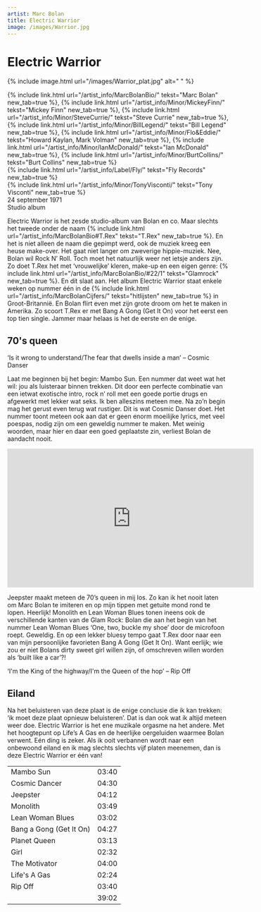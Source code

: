 ```yaml
---
artist: Marc Bolan
title: Electric Warrior
image: /images/Warrior.jpg
---
```


# Electric Warrior

{% include image.html url="/images/Warrior_plat.jpg" alt=" " %}

<span class="bio-cd">
{% include link.html url="/artist_info/MarcBolanBio/" tekst="Marc Bolan" new_tab=true %}, {% include link.html url="/artist_info/Minor/MickeyFinn/" tekst="Mickey Finn" new_tab=true %}, {% include link.html url="/artist_info/Minor/SteveCurrie/" tekst="Steve Currie" new_tab=true %}, {% include link.html url="/artist_info/Minor/BillLegend/" tekst="Bill Legend" new_tab=true %}, {% include link.html url="/artist_info/Minor/Flo&Eddie/" tekst="Howard Kaylan, Mark Volman" new_tab=true %}, {% include link.html url="/artist_info/Minor/IanMcDonald/" tekst="Ian McDonald" new_tab=true %}, {% include link.html url="/artist_info/Minor/BurtCollins/" tekst="Burt Collins" new_tab=true %}
<br>
{% include link.html url="/artist_info/Label/Fly/" tekst="Fly Records" new_tab=true %}
<br>
{% include link.html url="/artist_info/Minor/TonyVisconti/" tekst="Tony Visconti" new_tab=true %}<br>
</span>
24 september 1971<br>Studio album

<span class="engels">Electric Warrior</span> is het zesde studio-album van Bolan en co. Maar slechts het tweede onder de naam {% include link.html url="/artist_info/MarcBolanBio#T.Rex" tekst="T.Rex" new_tab=true %}. En het is niet alleen de naam die gepimpt werd, ook de muziek kreeg een heuse make-over. Het gaat niet langer om zweverige hippie-muziek. Nee, Bolan wil Rock N’ Roll. Toch moet het natuurlijk weer net ietsje anders zijn. Zo doet <span class="engels">T.Rex</span> het met ‘vrouwelijke’ kleren, make-up en een eigen genre: {% include link.html url="/artist_info/MarcBolanBio/#22/1" tekst="Glamrock" new_tab=true %}. En dit slaat aan. Het album <span class="engels">Electric Warrior</span> staat enkele weken op nummer één in de {% include link.html url="/artist_info/MarcBolanCijfers/" tekst="hitlijsten" new_tab=true %} in Groot-Britannië. En Bolan flirt even met zijn grote droom om het te maken in Amerika. Zo scoort <span class="engels">T.Rex</span> er met <span class="engels">Bang A Gong (Get It On)</span> voor het eerst een top tien single. Jammer maar helaas is het de eerste en de enige.  

## 70's queen

<div class="uitgelicht">‘Is it wrong to understand/The fear that dwells inside a man’ – Cosmic Danser</div>

Laat me beginnen bij het begin: <span class="engels">Mambo Sun</span>. Een nummer dat weet wat het wil: jou als luisteraar binnen trekken. Dit door een perfecte combinatie van een ietwat exotische intro, rock n’ roll met een goede portie drugs en afgewerkt met lekker wat seks. Ik ben alleszins meteen mee. Na zo’n begin mag het gerust even terug wat rustiger. Dit is wat <span class="engels">Cosmic Danser</span> doet. Het nummer toont meteen ook aan dat er geen enorm moeilijke <span class="engels">lyrics</span>, met veel poespas, nodig zijn om een geweldig nummer te maken. Met weinig woorden, maar hier en daar een goed geplaatste zin, verliest Bolan de aandacht nooit. 

<iframe width="560" height="315" src="https://www.youtube.com/embed/VPHKVWCxHtI" frameborder="0" allowfullscreen></iframe>

<span class="engels">Jeepster</span> maakt meteen de <span class="engels">70’s queen</span> in mij los. Zo kan ik het nooit laten om Marc Bolan te imiteren en op mijn tippen met getuite mond rond te lopen. Heerlijk! <span class="engels">Monolith</span> en <span class="engels">Lean Woman Blues</span> tonen ineens ook de verschillende kanten van de Glam Rock: Bolan die aan het begin van het nummer <span class="engels">Lean Woman Blues</span> ‘<span class="engels">One, two, buckle my shoe</span>’ door de microfoon roept. Geweldig. En op een lekker <span class="engels">bluesy</span> tempo gaat <span class="engels">T.Rex</span> door naar een van mijn persoonlijke favorieten <span class="engels">Bang A Gong (Get It On)</span>. Want eerlijk; wie zou er niet Bolans <span class="engels">dirty sweet girl</span> willen zijn, of omschreven willen worden als ‘<span class="engels">built like a car</span>’?! 

<div class="uitgelicht">‘I'm the King of the highway/I'm the Queen of the hop’ – Rip Off</div>

## Eiland

Na het beluisteren van deze plaat is de enige conclusie die ik kan trekken: ‘ik moet deze plaat opnieuw beluisteren’. Dat is dan ook wat ik altijd meteen weer doe. <span class="engels">Electric Warrior</span> is het ene muzikale orgasme na het andere. Met het hoogtepunt op <span class="engels">Life’s A Gas</span> en de heerlijke oergeluiden waarmee Bolan verwent. Eén ding is zeker. Als ik ooit verbannen wordt naar een onbewoond eiland en ik mag slechts slechts vijf platen meenemen, dan is deze <span class="engels">Electric Warrior</span> er één van!
<div class="witregel"> </div>

<div class="pagebreak"> </div>

<table>
	<tr>
		<td>Mambo Sun</td>
		<td>03:40</td>
	</tr>
	<tr>
		<td>Cosmic Dancer</td>
		<td>04:30</td>
	</tr>
	<tr>
		<td>Jeepster</td>
		<td>04:12</td>
	</tr>
	<tr>
		<td>Monolith</td>
		<td>03:49</td>
	</tr>
	<tr>
		<td>Lean Woman Blues</td>
		<td>03:02</td>
	</tr>
	<tr>
		<td>Bang a Gong (Get It On)</td>
		<td>04:27</td>
	</tr>
	<tr>
		<td>Planet Queen</td>
		<td>03:13</td>
	</tr>
	<tr>
		<td>Girl</td>
		<td>02:32</td>
	</tr>
	<tr>
		<td>The Motivator</td>
		<td>04:00</td>
	</tr>
	<tr>
		<td>Life's A Gas</td>
		<td>02:24</td>
	</tr>
	<tr>
		<td>Rip Off</td>
		<td>03:40</td>
	</tr>
	<tr>
		<td> </td>
		<td>39:02</td>
	</tr>
</table>